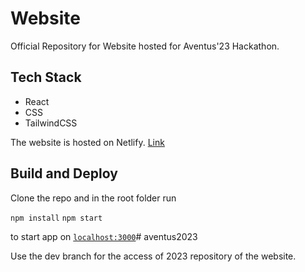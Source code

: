 # Website

Official Repository for Website hosted for Aventus'23 Hackathon.

## Tech Stack
- React
- CSS
- TailwindCSS

The website is hosted on Netlify. [Link](https://main--gleeful-truffle-b63f6f.netlify.app/)

## Build and Deploy

Clone the repo and in the root folder run

`npm install`
`npm start`

to start app on [`localhost:3000`](localhost:3000)# aventus2023

Use the dev branch for the access of 2023 repository of the website.

